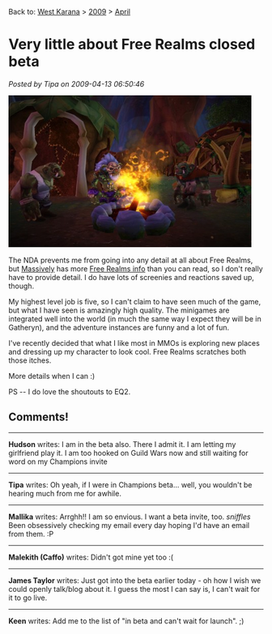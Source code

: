 Back to: [West Karana](/posts/westkarana.md) > [2009](/posts/2009/westkarana.md) > [April](./westkarana.md)
# Very little about Free Realms closed beta

*Posted by Tipa on 2009-04-13 06:50:46*

[![54755](../../../uploads/2009/04/54755-480x300.jpg "54755")](../../../uploads/2009/04/54755.jpg)

The NDA prevents me from going into any detail at all about Free Realms, but [Massively](http://www.massively.com/) has more [Free Realms info](http://www.massively.com/category/free-realms) than you can read, so I don't really have to provide detail. I do have lots of screenies and reactions saved up, though.

My highest level job is five, so I can't claim to have seen much of the game, but what I have seen is amazingly high quality. The minigames are integrated well into the world (in much the same way I expect they will be in Gatheryn), and the adventure instances are funny and a lot of fun.

I've recently decided that what I like most in MMOs is exploring new places and dressing up my character to look cool. Free Realms scratches both those itches.

More details when I can :)

PS -- I do love the shoutouts to EQ2.


## Comments!

---

**Hudson** writes: I am in the beta also. There I admit it. I am letting my girlfriend play it. I am too hooked on Guild Wars now and still waiting for word on my Champions invite

---

**Tipa** writes: Oh yeah, if I were in Champions beta... well, you wouldn't be hearing much from me for awhile.

---

**Mallika** writes: Arrghh!! I am so envious. I want a beta invite, too. *sniffles* Been obsessively checking my email every day hoping I'd have an email from them. :P

---

**Malekith (Caffo)** writes: Didn't got mine yet too :(

---

**James Taylor** writes: Just got into the beta earlier today - oh how I wish we could openly talk/blog about it. I guess the most I can say is, I can't wait for it to go live.

---

**Keen** writes: Add me to the list of "in beta and can't wait for launch". ;)

